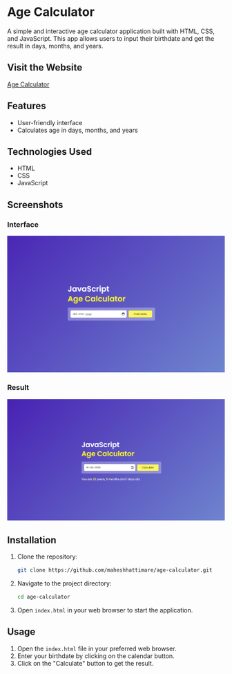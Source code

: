 # Age Calculator

A simple and interactive age calculator application built with HTML, CSS, and JavaScript. This app allows users to input their birthdate and get the result in days, months, and years.

## Visit the Website

[Age Calculator](https://maheshhattimare.github.io/age-calculator/)

## Features

- User-friendly interface
- Calculates age in days, months, and years

## Technologies Used

- HTML
- CSS
- JavaScript

## Screenshots

### Interface
![Interface](./images/screenshot1.png)

### Result
![Result](./images/screenshot2.png)

## Installation

1. Clone the repository:
    ```bash
    git clone https://github.com/maheshhattimare/age-calculator.git
    ```
2. Navigate to the project directory:
    ```bash
    cd age-calculator
    ```
3. Open `index.html` in your web browser to start the application.

## Usage

1. Open the `index.html` file in your preferred web browser.
2. Enter your birthdate by clicking on the calendar button.
3. Click on the "Calculate" button to get the result.

